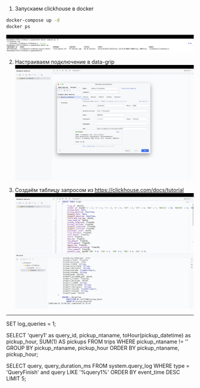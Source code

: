 1. Запускаем clickhouse в docker
```bash
docker-compose up -d
docker ps
```
![1](images/clickhouse/1.png)

2. Настраиваем подключение в data-grip
![2](images/clickhouse/2.png)

3. Создаём таблицу запросом из https://clickhouse.com/docs/tutorial
![3](images/clickhouse/3.png)


---

SET log_queries = 1;

SELECT
'query1' as query_id,
pickup_ntaname,
toHour(pickup_datetime) as pickup_hour,
SUM(1) AS pickups
FROM trips
WHERE pickup_ntaname != ''
GROUP BY pickup_ntaname, pickup_hour
ORDER BY pickup_ntaname, pickup_hour;

SELECT query, query_duration_ms
FROM system.query_log
WHERE type = 'QueryFinish' and query LIKE '%query1%'
ORDER BY event_time DESC
LIMIT 5;